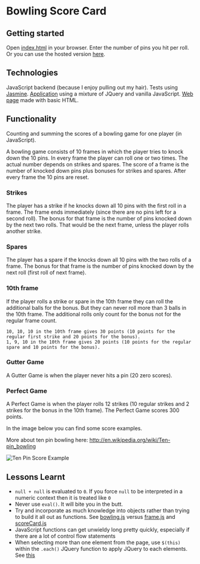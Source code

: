 
Bowling Score Card
==================

Getting started
---------------

Open [index.html](https://github.com/DataMinerUK/bowling-challenge/blob/master/index.html) in your browser. Enter the number of pins you hit per roll. Or you can use the hosted version [here](http://datamineruk.github.io/bowling-challenge/).

Technologies
------------

JavaScript backend (because I enjoy pulling out my hair). Tests using [Jasmine](https://github.com/DataMinerUK/bowling-challenge/blob/master/spec/bowlingSpec.js). [Application](https://github.com/DataMinerUK/bowling-challenge/blob/master/src/app.js) using a mixture of JQuery and vanilla JavaScript. [Web page](https://github.com/DataMinerUK/bowling-challenge/blob/master/index.html) made with basic HTML.

Functionality
-------------

Counting and summing the scores of a bowling game for one player (in JavaScript).

A bowling game consists of 10 frames in which the player tries to knock down the 10 pins. In every frame the player can roll one or two times. The actual number depends on strikes and spares. The score of a frame is the number of knocked down pins plus bonuses for strikes and spares. After every frame the 10 pins are reset.

### Strikes

The player has a strike if he knocks down all 10 pins with the first roll in a frame. The frame ends immediately (since there are no pins left for a second roll). The bonus for that frame is the number of pins knocked down by the next two rolls. That would be the next frame, unless the player rolls another strike.

### Spares

The player has a spare if the knocks down all 10 pins with the two rolls of a frame. The bonus for that frame is the number of pins knocked down by the next roll (first roll of next frame).

### 10th frame

If the player rolls a strike or spare in the 10th frame they can roll the additional balls for the bonus. But they can never roll more than 3 balls in the 10th frame. The additional rolls only count for the bonus not for the regular frame count.

    10, 10, 10 in the 10th frame gives 30 points (10 points for the regular first strike and 20 points for the bonus).
    1, 9, 10 in the 10th frame gives 20 points (10 points for the regular spare and 10 points for the bonus).

### Gutter Game

A Gutter Game is when the player never hits a pin (20 zero scores).

### Perfect Game

A Perfect Game is when the player rolls 12 strikes (10 regular strikes and 2 strikes for the bonus in the 10th frame). The Perfect Game scores 300 points.

In the image below you can find some score examples.

More about ten pin bowling here: http://en.wikipedia.org/wiki/Ten-pin_bowling

![Ten Pin Score Example](images/example_ten_pin_scoring.png)

## Lessons Learnt

* `null + null` is evaluated to `0`. If you force `null` to be interpreted in a numeric context then it is treated like `0`
* Never use `eval()`. It will bite you in the butt.
* Try and incorporate as much knowledge into objects rather than trying to build it all out as functions. See [bowling.js](https://github.com/DataMinerUK/bowling-challenge/blob/master/src/bowling.js) versus [frame.js](https://github.com/DataMinerUK/bowling-challenge/blob/master/src/frame.js) and [scoreCard.js](https://github.com/DataMinerUK/bowling-challenge/blob/master/src/scoreCard.js)
* JavaScript functions can get unwieldy long pretty quickly, especially if there are a lot of control flow statements
* When selecting more than one element from the page, use `$(this)` within the `.each()` JQuery function to apply JQuery to each elements. See [this](https://github.com/DataMinerUK/bowling-challenge/blob/master/src/app.js#L49-L51)
